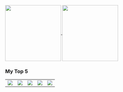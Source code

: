 <a href="https://github.com/emredv">
  <img align="center" height="180" src="https://github-readme-stats.vercel.app/api?username=emredv&show_icons=true&theme=compact" />
</a>    
<a href="https://github.com/emredv">
  <img align="center" height="180" src="https://github-readme-stats.vercel.app/api/top-langs/?username=emredv&layout=compact&theme=compact" />
</a>

<h3 align="left">My Top 5</h3>
<table>
  <tbody>
   <tr>
    <td><img src="https://img.shields.io/static/v1.svg?label=0.5%&message=PHP&color=blue" /></td>
    <td><img src="https://img.shields.io/static/v1.svg?label=0.4%&message=Javascript&color=yellow" /></td>
    <td><img src="https://img.shields.io/static/v1.svg?label=0.3%&message=Swift&color=orange" /></td>
    <td><img src="https://img.shields.io/static/v1.svg?label=0.2%&message=Java&color=red" /></td>
    <td><img src="https://img.shields.io/static/v1.svg?label=0.1%&message=CSharp&color=gray" /></td>
  </tr>
 </tbody>
</table>
